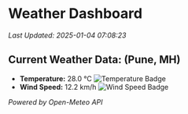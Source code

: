 
# Weather Dashboard

_Last Updated: 2025-01-04 07:08:23_

## Current Weather Data: (Pune, MH)
- **Temperature:** 28.0 °C ![Temperature Badge](https://img.shields.io/badge/Temperature-Medium%20Temp-green)
- **Wind Speed:** 12.2 km/h ![Wind Speed Badge](https://img.shields.io/badge/Wind%20Speed-Low%20Wind-blue)

*Powered by Open-Meteo API*
